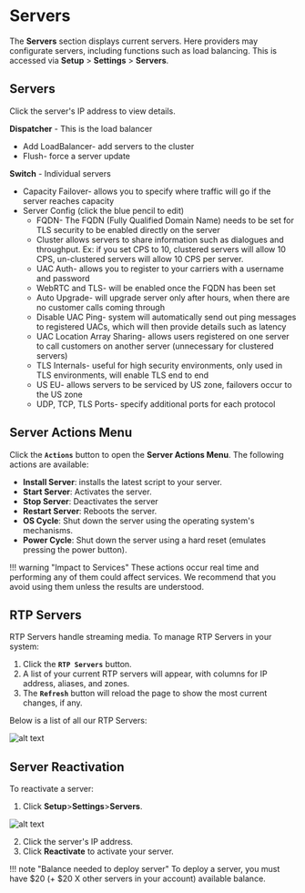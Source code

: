 # Servers
The **Servers** section displays current servers. Here providers may configurate servers, including functions such as load balancing. This is accessed via **Setup** > **Settings** > **Servers**.

## Servers
Click the server's IP address to view details. 

**Dispatcher** - This is the load balancer

* Add LoadBalancer- add servers to the cluster
* Flush- force a server update

**Switch** - Individual servers

* Capacity Failover- allows you to specify where traffic will go if the server reaches capacity
* Server Config (click the blue pencil to edit)
    * FQDN- The FQDN (Fully Qualified Domain Name) needs to be set for TLS security to be enabled directly on the server
    * Cluster allows servers to share information such as dialogues and throughput. Ex: if you set CPS to 10, clustered servers will allow 10 CPS, un-clustered servers will allow 10 CPS per server. 
    * UAC Auth- allows you to register to your carriers with a username and password
    * WebRTC and TLS- will be enabled once the FQDN has been set
    * Auto Upgrade- will upgrade server only after hours, when there are no customer calls coming through
    * Disable UAC Ping- system will automatically send out ping messages to registered UACs, which will then provide details such as latency
    * UAC Location Array Sharing- allows users registered on one server to call customers on another server (unnecessary for clustered servers)
    * TLS Internals- useful for high security environments, only used in TLS environments, will enable TLS end to end
    * US EU- allows servers to be serviced by US zone, failovers occur to the US zone
    * UDP, TCP, TLS Ports- specify additional ports for each protocol


## Server Actions Menu
Click the **`Actions`** button to open the **Server Actions Menu**. The following actions are available:

* **Install Server**: installs the latest script to your server.
*  **Start Server**: Activates the server.
*  **Stop Server**: Deactivates the server
*  **Restart Server**: Reboots the server.
*  **OS Cycle**: Shut down the server using the operating system's mechanisms.
*  **Power Cycle**: Shut down the server using a hard reset (emulates pressing the power button).

!!! warning "Impact to Services"
    These actions occur real time and performing any of them could affect services. We recommend that you avoid using them unless the results are understood.

## RTP Servers
RTP Servers handle streaming media. To manage RTP Servers in your system:

1. Click the **`RTP Servers`** button.
2. A list of your current RTP servers will appear, with columns for IP address, aliases, and zones.
3. The **`Refresh`** button will reload the page to show the most current changes, if any.

Below is a list of all our RTP Servers:

![alt text][rtpserver]


## Server Reactivation
To reactivate a server:
1. Click **Setup**>**Settings**>**Servers**.

 ![alt text][server-6]

2. Click the server's IP address.
3. Click **Reactivate** to activate your server.

!!! note "Balance needed to deploy server"
    To deploy a server, you must have $20 (+ $20 X other servers in your account) available balance.

[rtpserver]: /misc/img/rtpserver.png "RTP Server"
[server-6]: /misc/img/244.png "server-6"
